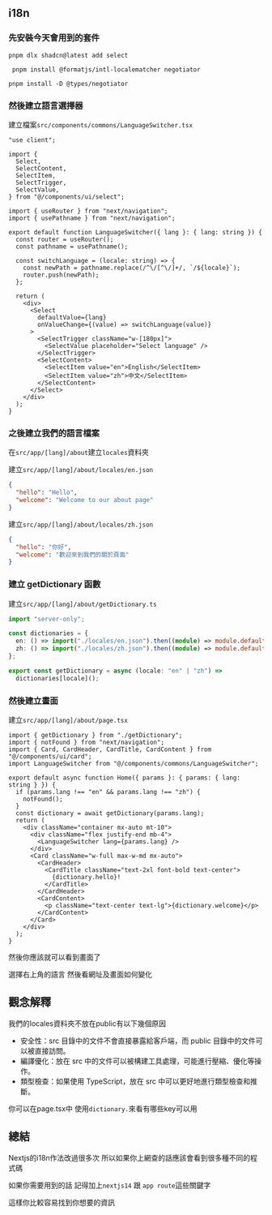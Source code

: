 ## i18n

### 先安裝今天會用到的套件

```
pnpm dlx shadcn@latest add select
```

```
 pnpm install @formatjs/intl-localematcher negotiator
```

```
pnpm install -D @types/negotiator   
```

### 然後建立語言選擇器

建立檔案`src/components/commons/LanguageSwitcher.tsx`

```tsx
"use client";

import {
  Select,
  SelectContent,
  SelectItem,
  SelectTrigger,
  SelectValue,
} from "@/components/ui/select";

import { useRouter } from "next/navigation";
import { usePathname } from "next/navigation";

export default function LanguageSwitcher({ lang }: { lang: string }) {
  const router = useRouter();
  const pathname = usePathname();

  const switchLanguage = (locale: string) => {
    const newPath = pathname.replace(/^\/[^\/]+/, `/${locale}`);
    router.push(newPath);
  };

  return (
    <div>
      <Select
        defaultValue={lang}
        onValueChange={(value) => switchLanguage(value)}
      >
        <SelectTrigger className="w-[180px]">
          <SelectValue placeholder="Select language" />
        </SelectTrigger>
        <SelectContent>
          <SelectItem value="en">English</SelectItem>
          <SelectItem value="zh">中文</SelectItem>
        </SelectContent>
      </Select>
    </div>
  );
}
```

### 之後建立我們的語言檔案

在`src/app/[lang]/about`建立`locales`資料夾

建立`src/app/[lang]/about/locales/en.json`

```json
{
  "hello": "Hello",
  "welcome": "Welcome to our about page"
}
```

建立`src/app/[lang]/about/locales/zh.json`

```json
{
  "hello": "你好",
  "welcome": "歡迎來到我們的關於頁面"
}
```

### 建立 getDictionary 函數


建立`src/app/[lang]/about/getDictionary.ts`

```ts
import "server-only";

const dictionaries = {
  en: () => import("./locales/en.json").then((module) => module.default),
  zh: () => import("./locales/zh.json").then((module) => module.default),
};

export const getDictionary = async (locale: "en" | "zh") =>
  dictionaries[locale]();
```

### 然後建立畫面

建立`src/app/[lang]/about/page.tsx`

```tsx
import { getDictionary } from "./getDictionary";
import { notFound } from "next/navigation";
import { Card, CardHeader, CardTitle, CardContent } from "@/components/ui/card";
import LanguageSwitcher from "@/components/commons/LanguageSwitcher";

export default async function Home({ params }: { params: { lang: string } }) {
  if (params.lang !== "en" && params.lang !== "zh") {
    notFound();
  }
  const dictionary = await getDictionary(params.lang);
  return (
    <div className="container mx-auto mt-10">
      <div className="flex justify-end mb-4">
        <LanguageSwitcher lang={params.lang} />
      </div>
      <Card className="w-full max-w-md mx-auto">
        <CardHeader>
          <CardTitle className="text-2xl font-bold text-center">
            {dictionary.hello}!
          </CardTitle>
        </CardHeader>
        <CardContent>
          <p className="text-center text-lg">{dictionary.welcome}</p>
        </CardContent>
      </Card>
    </div>
  );
}
```

然後你應該就可以看到畫面了

選擇右上角的語言 然後看網址及畫面如何變化

## 觀念解釋

我們的locales資料夾不放在public有以下幾個原因

- 安全性：src 目錄中的文件不會直接暴露給客戶端，而 public 目錄中的文件可以被直接訪問。
- 編譯優化：放在 src 中的文件可以被構建工具處理，可能進行壓縮、優化等操作。
- 類型檢查：如果使用 TypeScript，放在 src 中可以更好地進行類型檢查和推斷。

你可以在page.tsx中 使用`dictionary.`來看有哪些key可以用

## 總結

Nextjs的i18n作法改過很多次
所以如果你上網查的話應該會看到很多種不同的程式碼

如果你需要用到的話
記得加上`nextjs14` 跟 `app route`這些關鍵字

這樣你比較容易找到你想要的資訊